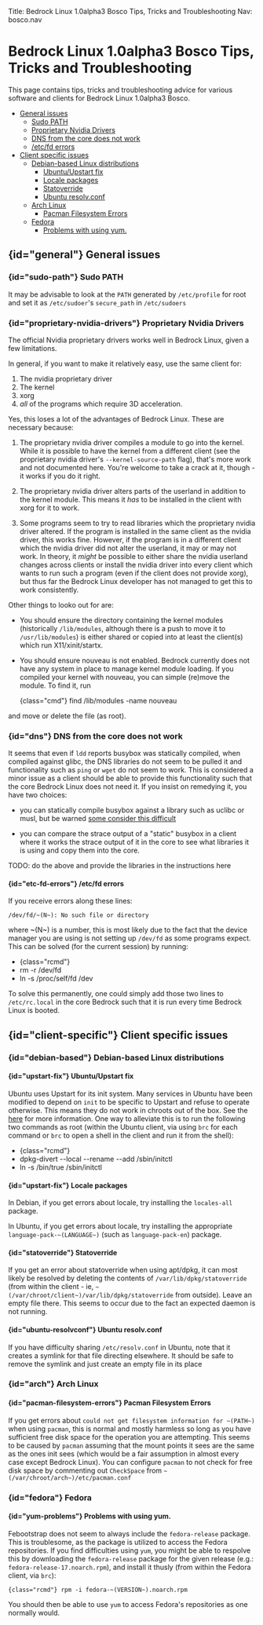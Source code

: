 Title: Bedrock Linux 1.0alpha3 Bosco Tips, Tricks and Troubleshooting
Nav: bosco.nav

Bedrock Linux 1.0alpha3 Bosco Tips, Tricks and Troubleshooting
==============================================================

This page contains tips, tricks and troubleshooting advice for various software
and clients for Bedrock Linux 1.0alpha3 Bosco.

- [General issues](#general)
	- [Sudo PATH](#sudo-path)
	- [Proprietary Nvidia Drivers](#proprietary-nvidia-drivers)
	- [DNS from the core does not work](#dns)
	- [/etc/fd errors](#etc-fd-errors)
- [Client specific issues](#client-specific)
	- [Debian-based Linux distributions](#debian-based)
		- [Ubuntu/Upstart fix](#upstart-fix)
		- [Locale packages](#upstart-fix)
		- [Statoverride](#statoverride)
		- [Ubuntu resolv.conf](#ubuntu-resolvconf)
	- [Arch Linux](#arch)
		- [Pacman Filesystem Errors](#pacman-filesystem-errors)
	- [Fedora](#fedora)
		- [Problems with using yum.](#yum-problems)



## {id="general"} General issues

### {id="sudo-path"} Sudo PATH

It may be advisable to look at the `PATH` generated by `/etc/profile` for root
and set it as `/etc/sudoer`'s `secure_path` in `/etc/sudoers`

### {id="proprietary-nvidia-drivers"} Proprietary Nvidia Drivers

The official Nvidia proprietary drivers works well in Bedrock Linux, given a
few limitations.

In general, if you want to make it relatively easy, use the same client for:

1. The nvidia proprietary driver
2. The kernel
3. xorg
4. *all* of the programs which require 3D acceleration.

Yes, this loses a lot of the advantages of Bedrock Linux.  These are necessary
because:

1. The proprietary nvidia driver compiles a module to go into the kernel.
While it is possible to have the kernel from a different client (see the
proprietary nvidia driver's `--kernel-source-path` flag), that's more work and
not documented here.  You're welcome to take a crack at it, though - it works
if you do it right.

2. The proprietary nvidia driver alters parts of the userland in addition to
the kernel module.  This means it *has* to be installed in the client with xorg
for it to work.

3. Some programs seem to try to read libraries which the proprietary nvidia
driver altered.  If the program is installed in the same client as the nvidia
driver, this works fine.  However, if the program is in a different client
which the nvidia driver did not alter the userland, it may or may not work.  In
theory, it *might* be possible to either share the nvidia userland changes
across clients or install the nvidia driver into every client which wants to
run such a program (even if the client does not provide xorg), but thus far the
Bedrock Linux developer has not managed to get this to work consistently.

Other things to looko out for are:

- You should ensure the directory containing the kernel modules (historically
`/lib/modules`, although there is a push to move it to `/usr/lib/modules`) is
either shared or copied into at least the client(s) which run X11/xinit/startx.

- You should ensure nouveau is not enabled. Bedrock currently does not have any
system in place to manage kernel module loading. If you compiled your kernel
with nouveau, you can simple (re)move the module. To find it, run

	{class="cmd"} find /lib/modules -name nouveau

and move or delete the file (as root).

### {id="dns"} DNS from the core does not work

It seems that even if `ldd` reports busybox was statically compiled, when
compiled against glibc, the DNS libraries do not seem to be pulled it and
functionality such as `ping` or `wget` do not seem to work.  This is considered
a minor issue as a client should be able to provide this functionality such
that the core Bedrock Linux does not need it.  If you insist on remedying it,
you have two choices:

- you can statically compile busybox against a library such as uclibc or musl,
  but be warned [some consider this difficult](knownissues.html#static)

- you can compare the strace output of a "static" busybox in a client where it
works the strace output of it in the core to see what libraries it is using and
copy them into the core.

TODO: do the above and provide the libraries in the instructions here

#### {id="etc-fd-errors"} /etc/fd errors

If you receive errors along these lines:

	/dev/fd/~(N~): No such file or directory

where ~(N~) is a number, this is most likely due to the fact that the device
manager you are using is not setting up `/dev/fd` as some programs expect.
This can be solved (for the current session) by running:

- {class="rcmd"}
- rm -r /dev/fd
- ln -s /proc/self/fd /dev

To solve this permanently, one could simply add those two lines to
`/etc/rc.local` in the core Bedrock such that it is run every time Bedrock Linux
is booted.

## {id="client-specific"} Client specific issues

### {id="debian-based"} Debian-based Linux distributions

#### {id="upstart-fix"} Ubuntu/Upstart fix

Ubuntu uses Upstart for its init system. Many services in Ubuntu have been
modified to depend on `init` to be specific to Upstart and refuse to operate
otherwise. This means they do not work in chroots out of the box. See the
[here](https://bugs.launchpad.net/ubuntu/+source/upstart/+bug/430224)
for more information. One way to alleviate this is to run the following two
commands as root (within the Ubuntu client, via using `brc` for each command or
`brc` to open a shell in the client and run it from the shell):

- {class="rcmd"}
- dpkg-divert --local --rename --add /sbin/initctl
- ln -s /bin/true /sbin/initctl

#### {id="upstart-fix"} Locale packages

In Debian, if you get errors about locale, try installing the `locales-all`
package.

In Ubuntu, if you get errors about locale, try installing the appropriate
`language-pack-~(LANGUAGE~)` (such as `language-pack-en`) package.

#### {id="statoverride"} Statoverride

If you get an error about statoverride when using apt/dpkg, it can most likely
be resolved by deleting the contents of `/var/lib/dpkg/statoverride` (from
within the client - ie, `~(/var/chroot/client~)/var/lib/dpkg/statoverride` from
outside). Leave an empty file there. This seems to occur due to the fact an
expected daemon is not running.

#### {id="ubuntu-resolvconf"} Ubuntu resolv.conf

If you have difficulty sharing `/etc/resolv.conf` in Ubuntu, note that it creates
a symlink for that file directing elsewhere. It should be safe to remove the
symlink and just create an empty file in its place

### {id="arch"} Arch Linux

#### {id="pacman-filesystem-errors"} Pacman Filesystem Errors

If you get errors about `could not get filesystem information for ~(PATH~)`
when using `pacman`, this is normal and mostly harmless so long as you have
sufficient free disk space for the operation you are attempting. This seems to
be caused by `pacman` assuming that the mount points it sees are the same as the
ones init sees (which would be a fair assumption in almost every case except
Bedrock Linux). You can configure `pacman` to not check for free disk space by
commenting out `CheckSpace` from `~(/var/chroot/arch~)/etc/pacman.conf`

### {id="fedora"} Fedora

#### {id="yum-problems"} Problems with using yum.

Febootstrap does not seem to always include the `fedora-release` package. This is
troublesome, as the package is utilized to access the Fedora repositories. If you
find difficulties using `yum`, you might be able to respolve this by downloading
the `fedora-release` package for the given release (e.g.:
`fedora-release-17.noarch.rpm`), and install it thusly (from within the Fedora
client, via `brc`):

	{class="rcmd"} rpm -i fedora-~(VERSION~).noarch.rpm

You should then be able to use `yum` to access Fedora's repositories as one
normally would.
